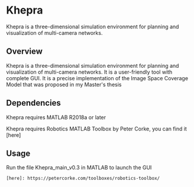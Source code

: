 # Khepra
Khepra  is a three-dimensional simulation environment for planning and visualization of multi-camera networks.

## Overview

Khepra  is a three-dimensional simulation environment for planning and visualization of multi-camera networks. It is a user-friendly tool with complete GUI. It is a precise implementation of the Image Space Coverage Model that was proposed in my Master's thesis 

## Dependencies

Khepra requires MATLAB R2018a or later

Khepra requires Robotics MATLAB Toolbox by Peter Corke, you can find it [here]

## Usage

Run the file Khepra_main_v0.3 in MATLAB to launch the GUI

    
    [here]: https://petercorke.com/toolboxes/robotics-toolbox/
